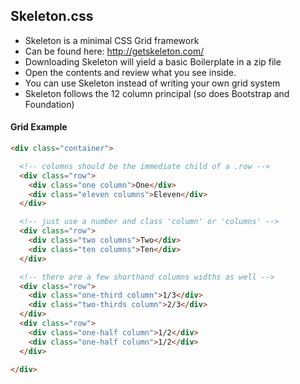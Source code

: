 ## Skeleton.css

* Skeleton is a minimal CSS Grid framework
* Can be found here: http://getskeleton.com/
* Downloading Skeleton will yield a basic Boilerplate in a zip file
* Open the contents and review what you see inside.
* You can use Skeleton instead of writing your own grid system
* Skeleton follows the 12 column principal (so does Bootstrap and Foundation)

#### Grid Example

```html
<div class="container">

  <!-- columns should be the immediate child of a .row -->
  <div class="row">
    <div class="one column">One</div>
    <div class="eleven columns">Eleven</div>
  </div>

  <!-- just use a number and class 'column' or 'columns' -->
  <div class="row">
    <div class="two columns">Two</div>
    <div class="ten columns">Ten</div>
  </div>

  <!-- there are a few shorthand columns widths as well -->
  <div class="row">
    <div class="one-third column">1/3</div>
    <div class="two-thirds column">2/3</div>
  </div>
  <div class="row">
    <div class="one-half column">1/2</div>
    <div class="one-half column">1/2</div>
  </div>

</div>
```
